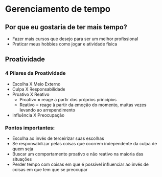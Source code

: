 # Gerenciamento de tempo

## Por que eu gostaria de ter mais tempo?

- Fazer mais cursos que desejo para ser um melhor profissional
- Praticar meus hobbies como jogar e atividade física

## Proatividade

### 4 Pilares da Proatividade

- Escolha X Meio Externo
- Culpa X Responsabilidade
- Proativo X Reativo
	- Proativo = reage a partir dos próprios princípios
	- Reativo = reage à partir da emoção do momento, muitas vezes levando ao arrependimento
- Influência X Preocupação

### Pontos importantes:

- Escolha ao invés de terceirizar suas escolhas
- Se responsabilizar pelas coisas que ocorrem independente da culpa de quem seja
- Buscar um comportamento proativo e não reativo na maioria das situações
- Perder tempo com coisas em que é possível influenciar ao invés de coisas em que tem que se preocupar
<!--stackedit_data:
eyJoaXN0b3J5IjpbLTQ0NDA3ODQ1OCwtODk4MTQzODQzLC04ND
Y2NDAwNzgsNzMwOTk4MTE2XX0=
-->